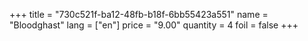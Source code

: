 +++
title = "730c521f-ba12-48fb-b18f-6bb55423a551"
name = "Bloodghast"
lang = ["en"]
price = "9.00"
quantity = 4
foil = false
+++
